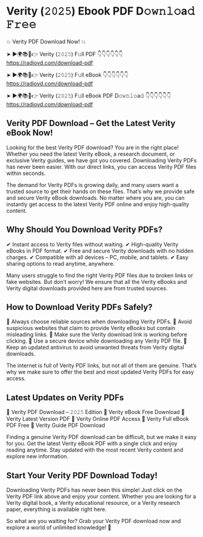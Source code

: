 # Verity (𝟸𝟶𝟸𝟻) Ebook PDF D𝚘𝚠𝚗𝚕𝚘a𝚍 𝙵𝚛𝚎𝚎

💥 Verity PDF Download Now! 💥

➤ ►🌍📚📱👉 Verity (𝟸𝟶𝟸𝟻) F𝚞ll PDF 👇👇👇👇👇👇
https://radiovd.com/download-pdf

➤ ►🌍📚📱👉 Verity (𝟸𝟶𝟸𝟻) F𝚞ll eBook 👇👇👇👇👇👇
https://radiovd.com/download-pdf

➤ ►🌍📚📱👉 Verity (𝟸𝟶𝟸𝟻) F𝚞ll eBook PDF D𝚘𝚠𝚗𝚕𝚘a𝚍 👇👇👇👇👇👇
https://radiovd.com/download-pdf

## Verity PDF Download – Get the Latest Verity eBook Now!

Looking for the best Verity PDF download? You are in the right place! Whether you need the latest Verity eBook, a research document, or exclusive Verity guides, we have got you covered. Downloading Verity PDFs has never been easier. With our direct links, you can access Verity PDF files within seconds.

The demand for Verity PDFs is growing daily, and many users want a trusted source to get their hands on these files. That’s why we provide safe and secure Verity eBook downloads. No matter where you are, you can instantly get access to the latest Verity PDF online and enjoy high-quality content.

## Why Should You Download Verity PDFs?

✔ Instant access to Verity files without waiting.
✔ High-quality Verity eBooks in PDF format.
✔ Free and secure Verity downloads with no hidden charges.
✔ Compatible with all devices – PC, mobile, and tablets.
✔ Easy sharing options to read anytime, anywhere.

Many users struggle to find the right Verity PDF files due to broken links or fake websites. But don’t worry! We ensure that all the Verity eBooks and Verity digital downloads provided here are from trusted sources.

## How to Download Verity PDFs Safely?

📌 Always choose reliable sources when downloading Verity PDFs.
📌 Avoid suspicious websites that claim to provide Verity eBooks but contain misleading links.
📌 Make sure the Verity download link is working before clicking.
📌 Use a secure device while downloading any Verity PDF file.
📌 Keep an updated antivirus to avoid unwanted threats from Verity digital downloads.

The internet is full of Verity PDF links, but not all of them are genuine. That’s why we make sure to offer the best and most updated Verity PDFs for easy access.

## Latest Updates on Verity PDFs

🔹 Verity PDF Download – 𝟸𝟶𝟸𝟻 Edition
🔹 Verity eBook Free Download
🔹 Verity Latest Version PDF
🔹 Verity Online PDF Access
🔹 Verity Full eBook PDF Free
🔹 Verity Guide PDF Download

Finding a genuine Verity PDF download can be difficult, but we make it easy for you. Get the latest Verity eBook PDF with a single click and enjoy reading anytime. Stay updated with the most recent Verity content and explore new information.

## Start Your Verity PDF Download Today!

Downloading Verity PDFs has never been this simple! Just click on the Verity PDF link above and enjoy your content. Whether you are looking for a Verity digital book, a Verity educational resource, or a Verity research paper, everything is available right here.

So what are you waiting for? Grab your Verity PDF download now and explore a world of unlimited knowledge! 🚀